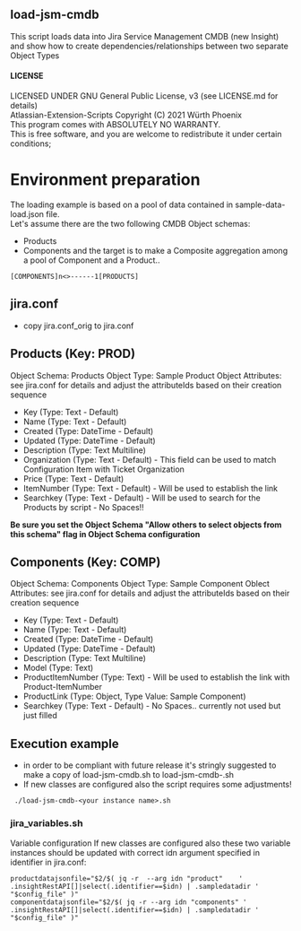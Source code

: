 ## load-jsm-cmdb
This script loads data into Jira Service Management CMDB (new Insight) and show how to create dependencies/relationships between two separate Object Types <br>

#### LICENSE

LICENSED UNDER GNU General Public License, v3  (see LICENSE.md for details)            
Atlassian-Extension-Scripts Copyright (C) 2021  Würth Phoenix                          
This program comes with ABSOLUTELY NO WARRANTY.                                        
This is free software, and you are welcome to redistribute it under certain conditions;

# Environment preparation
The loading example is based on a pool of data contained in sample-data-load.json file. <br>
Let's assume there are the two following CMDB Object schemas:<br> 
- Products
- Components
and the target is to make a Composite aggregation among a pool of Component and a Product..  
```
[COMPONENTS]n<>------1[PRODUCTS]
```

## jira.conf
- copy jira.conf_orig to jira.conf


## Products (Key: PROD)
Object Schema: Products
Object Type: Sample Product
Object Attributes: see jira.conf for details and adjust the attributeIds based on their creation sequence
- Key (Type: Text - Default)
- Name (Type: Text - Default)
- Created (Type: DateTime - Default)
- Updated (Type: DateTime - Default)
- Description  (Type: Text Multiline)
- Organization (Type: Text - Default) - This field can be used to match Configuration Item with Ticket Organization
- Price (Type: Text - Default)
- ItemNumber (Type: Text - Default)  - Will be used to establish the link
- Searchkey (Type: Text - Default) - Will be used to search for the Products by script - No Spaces!!

**Be sure you set the Object Schema "Allow others to select objects from this schema" flag in Object Schema configuration**

## Components (Key: COMP) 
Object Schema: Components
Object Type: Sample Component
Oblect Attributes: see jira.conf for details and adjust the attributeIds based on their creation sequence
- Key (Type: Text - Default)
- Name (Type: Text - Default)
- Created (Type: DateTime - Default)
- Updated (Type: DateTime - Default)
- Description  (Type: Text Multiline)
- Model (Type: Text) 
- ProductItemNumber (Type: Text)   - Will be used to establish the link with Product-ItemNumber
- ProductLink (Type: Object, Type Value: Sample Component) 
- Searchkey (Type: Text - Default) - No Spaces.. currently not used but just filled 


## Execution example
- in order to be compliant with future release it's stringly suggested to make a copy of load-jsm-cmdb.sh to load-jsm-cmdb-<your instance name>.sh
- If new classes are configured also the script requires some adjustments!
```
 ./load-jsm-cmdb-<your instance name>.sh 
```

### jira_variables.sh
Variable configuration
If new classes are configured also these two variable instances should be updated with correct idn argument specified in identifier in jira.conf:
```
productdatajsonfile="$2/$( jq -r  --arg idn "product"    ' .insightRestAPI[]|select(.identifier==$idn) | .sampledatadir ' "$config_file" )"
componentdatajsonfile="$2/$( jq -r --arg idn "components" ' .insightRestAPI[]|select(.identifier==$idn) | .sampledatadir ' "$config_file" )"

```



